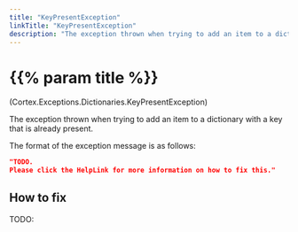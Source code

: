 ```yaml
---
title: "KeyPresentException"
linkTitle: "KeyPresentException"
description: "The exception thrown when trying to add an item to a dictionary with a key that is already present."
---
```


# {{% param title %}}

<p class="namespace">(Cortex.Exceptions.Dictionaries.KeyPresentException)</p>

The exception thrown when trying to add an item to a dictionary with a key that is already present.

The format of the exception message is as follows:

```json
"TODO.
Please click the HelpLink for more information on how to fix this."
```

## How to fix

TODO:
